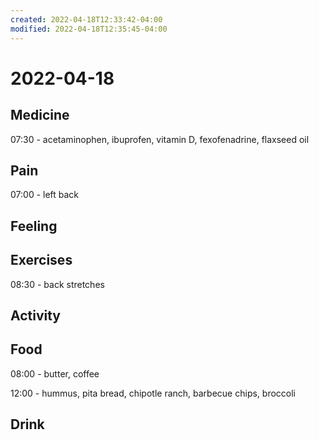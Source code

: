 ```yaml
---
created: 2022-04-18T12:33:42-04:00
modified: 2022-04-18T12:35:45-04:00
---
```


# 2022-04-18

## Medicine

07:30 - acetaminophen, ibuprofen, vitamin D, fexofenadrine, flaxseed oil


## Pain

07:00 - left back


## Feeling


## Exercises

08:30 - back stretches


## Activity


## Food

08:00 - butter, coffee

12:00 - hummus, pita bread, chipotle ranch, barbecue chips, broccoli


## Drink
